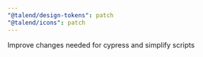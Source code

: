 ```yaml
---
"@talend/design-tokens": patch
"@talend/icons": patch
---
```


Improve changes needed for cypress and simplify scripts
